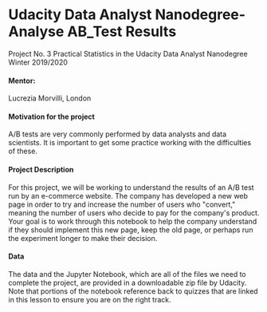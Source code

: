 # Udacity Data Analyst Nanodegree-Analyse AB_Test Results
Project No. 3 Practical Statistics in the Udacity Data Analyst Nanodegree Winter 2019/2020

#### Mentor:
 Lucrezia Morvilli, London

#### Motivation for the project
A/B tests are very commonly performed by data analysts and data scientists. It is important to get some practice working with the difficulties of these.

#### Project Description ####
For this project, we will be working to understand the results of an A/B test run by an e-commerce website. The company has developed a new web page in order to try and increase the number of users who "convert," meaning the number of users who decide to pay for the company's product. Your goal is to work through this notebook to help the company understand if they should implement this new page, keep the old page, or perhaps run the experiment longer to make their decision.

#### Data ####
The data and the Jupyter Notebook, which are all of the files we need to complete the project, are provided in a downloadable zip file by Udacity. Note that portions of the notebook reference back to quizzes that are linked in this lesson to ensure you are on the right track.


